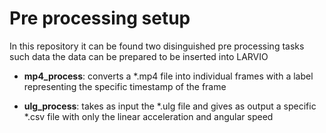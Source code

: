 # Pre processing setup

In this repository it can be found two disinguished pre processing tasks such data the data can be prepared to be inserted into LARVIO

- **mp4_process**: converts a *.mp4 file into individual frames with a label representing the specific timestamp of the frame

- **ulg_process**: takes as input the *.ulg file and gives as output a specific *.csv file with only the linear acceleration and angular speed